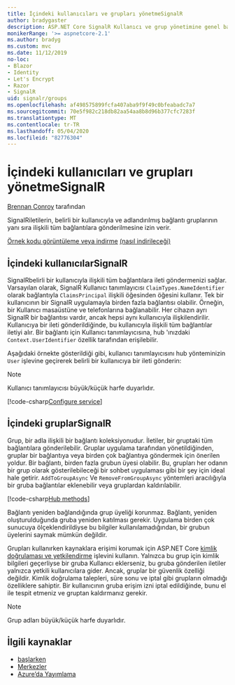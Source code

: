 ```yaml
---
title: İçindeki kullanıcıları ve grupları yönetmeSignalR
author: bradygaster
description: ASP.NET Core SignalR Kullanıcı ve grup yönetimine genel bakış.
monikerRange: '>= aspnetcore-2.1'
ms.author: bradyg
ms.custom: mvc
ms.date: 11/12/2019
no-loc:
- Blazor
- Identity
- Let's Encrypt
- Razor
- SignalR
uid: signalr/groups
ms.openlocfilehash: af498575899fcfa407aba9f9f49c0bfeabadc7a7
ms.sourcegitcommit: 70e5f982c218db82aa54aa8b8d96b377cfc7283f
ms.translationtype: MT
ms.contentlocale: tr-TR
ms.lasthandoff: 05/04/2020
ms.locfileid: "82776304"
---
```

# <a name="manage-users-and-groups-in-signalr"></a>İçindeki kullanıcıları ve grupları yönetmeSignalR

[Brennan Conroy](https://github.com/BrennanConroy) tarafından

SignalRiletilerin, belirli bir kullanıcıyla ve adlandırılmış bağlantı gruplarının yanı sıra ilişkili tüm bağlantılara gönderilmesine izin verir.

[Örnek kodu görüntüleme veya indirme](https://github.com/dotnet/AspNetCore.Docs/tree/master/aspnetcore/signalr/groups/sample/) [(nasıl indirileceği)](xref:index#how-to-download-a-sample)

## <a name="users-in-signalr"></a>İçindeki kullanıcılarSignalR

SignalRbelirli bir kullanıcıyla ilişkili tüm bağlantılara ileti göndermenizi sağlar. Varsayılan olarak, SignalR Kullanıcı tanımlayıcısı `ClaimTypes.NameIdentifier` olarak bağlantıyla `ClaimsPrincipal` ilişkili öğesinden öğesini kullanır. Tek bir kullanıcının bir SignalR uygulamayla birden fazla bağlantısı olabilir. Örneğin, bir Kullanıcı masaüstüne ve telefonlarına bağlanabilir. Her cihazın ayrı SignalR bir bağlantısı vardır, ancak hepsi aynı kullanıcıyla ilişkilendirilir. Kullanıcıya bir ileti gönderildiğinde, bu kullanıcıyla ilişkili tüm bağlantılar iletiyi alır. Bir bağlantı için Kullanıcı tanımlayıcısına, hub 'ınızdaki `Context.UserIdentifier` özellik tarafından erişilebilir.

Aşağıdaki örnekte gösterildiği gibi, kullanıcı tanımlayıcısını hub yönteminizin `User` işlevine geçirerek belirli bir kullanıcıya bir ileti gönderin:

> [!NOTE]
> Kullanıcı tanımlayıcısı büyük/küçük harfe duyarlıdır.

[!code-csharp[Configure service](groups/sample/hubs/chathub.cs?range=29-32)]

## <a name="groups-in-signalr"></a>İçindeki gruplarSignalR

Grup, bir adla ilişkili bir bağlantı koleksiyonudur. İletiler, bir gruptaki tüm bağlantılara gönderilebilir. Gruplar uygulama tarafından yönetildiğinden, gruplar bir bağlantıya veya birden çok bağlantıya göndermek için önerilen yoldur. Bir bağlantı, birden fazla grubun üyesi olabilir. Bu, grupları her odanın bir grup olarak gösterilebileceği bir sohbet uygulaması gibi bir şey için ideal hale getirir. `AddToGroupAsync` Ve `RemoveFromGroupAsync` yöntemleri aracılığıyla bir gruba bağlantılar eklenebilir veya gruplardan kaldırılabilir.

[!code-csharp[Hub methods](groups/sample/hubs/chathub.cs?range=15-27)]

Bağlantı yeniden bağlandığında grup üyeliği korunmaz. Bağlantı, yeniden oluşturulduğunda gruba yeniden katılması gerekir. Uygulama birden çok sunucuya ölçeklendirildiyse bu bilgiler kullanılamadığından, bir grubun üyelerini saymak mümkün değildir.

Grupları kullanırken kaynaklara erişimi korumak için ASP.NET Core [kimlik doğrulaması ve yetkilendirme](xref:signalr/authn-and-authz) işlevini kullanın. Yalnızca bu grup için kimlik bilgileri geçerliyse bir gruba Kullanıcı eklerseniz, bu gruba gönderilen iletiler yalnızca yetkili kullanıcılara gider. Ancak, gruplar bir güvenlik özelliği değildir. Kimlik doğrulama talepleri, süre sonu ve iptal gibi grupların olmadığı özelliklere sahiptir. Bir kullanıcının gruba erişim izni iptal edildiğinde, bunu el ile tespit etmeniz ve gruptan kaldırmanız gerekir.

> [!NOTE]
> Grup adları büyük/küçük harfe duyarlıdır.

## <a name="related-resources"></a>İlgili kaynaklar

* [başlarken](xref:tutorials/signalr)
* [Merkezler](xref:signalr/hubs)
* [Azure’da Yayımlama](xref:signalr/publish-to-azure-web-app)
